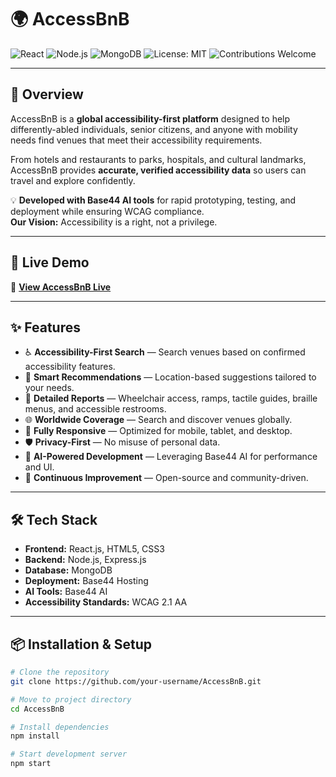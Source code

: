 # 🌍 AccessBnB

![React](https://img.shields.io/badge/React-20232A?style=for-the-badge&logo=react&logoColor=61DAFB)
![Node.js](https://img.shields.io/badge/Node.js-43853D?style=for-the-badge&logo=node-dot-js&logoColor=white)
![MongoDB](https://img.shields.io/badge/MongoDB-4EA94B?style=for-the-badge&logo=mongodb&logoColor=white)
![License: MIT](https://img.shields.io/badge/License-MIT-yellow.svg?style=for-the-badge)
![Contributions Welcome](https://img.shields.io/badge/Contributions-Welcome-brightgreen.svg?style=for-the-badge)

---

## 📌 Overview
AccessBnB is a **global accessibility-first platform** designed to help differently-abled individuals, senior citizens, and anyone with mobility needs find venues that meet their accessibility requirements.

From hotels and restaurants to parks, hospitals, and cultural landmarks, AccessBnB provides **accurate, verified accessibility data** so users can travel and explore confidently.

💡 **Developed with Base44 AI tools** for rapid prototyping, testing, and deployment while ensuring WCAG compliance.  
**Our Vision:** Accessibility is a right, not a privilege.

---

## 🚀 Live Demo
🔗 [**View AccessBnB Live**](https://app--access-bn-b-c89a66e4.base44.app/)

---

## ✨ Features
- ♿ **Accessibility-First Search** — Search venues based on confirmed accessibility features.
- 📍 **Smart Recommendations** — Location-based suggestions tailored to your needs.
- 📜 **Detailed Reports** — Wheelchair access, ramps, tactile guides, braille menus, and accessible restrooms.
- 🌐 **Worldwide Coverage** — Search and discover venues globally.
- 📱 **Fully Responsive** — Optimized for mobile, tablet, and desktop.
- 🛡 **Privacy-First** — No misuse of personal data.
- 🤖 **AI-Powered Development** — Leveraging Base44 AI for performance and UI.
- 🔄 **Continuous Improvement** — Open-source and community-driven.

---

## 🛠 Tech Stack
- **Frontend:** React.js, HTML5, CSS3  
- **Backend:** Node.js, Express.js  
- **Database:** MongoDB  
- **Deployment:** Base44 Hosting  
- **AI Tools:** Base44 AI  
- **Accessibility Standards:** WCAG 2.1 AA

---

## 📦 Installation & Setup
```bash
# Clone the repository
git clone https://github.com/your-username/AccessBnB.git

# Move to project directory
cd AccessBnB

# Install dependencies
npm install

# Start development server
npm start
